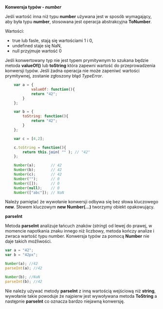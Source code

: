 **Konwersja typów - *number***

Jeśli wartość inna niż typu **number** używana jest w sposób wymagający, aby była typu **number**,
stosowana jest operacja abstrakcyjna **ToNumber**.

Wartości:
* true lub fasle, stają się wartościami 1 i 0,
* undefined staje się NaN,
* null przyjmuje wartość 0

Jeśli konwertowany typ nie jest typem prymitywnym to szukana będzie metoda **valueOf()** lub **toString**
która zapewni wartość do przeprowadzenia konwersji typów.
Jeśli żadna operacja nie może zapeniwć wartości prymitywnej, zostanie zgłoszony błąd *TypeError*.

```javascript
    var a = {
            valueOf: function(){
            return "42";
        }
    };

    var b = {
        toString: function(){
            return "42";
        }
    };

    var c = [4,2];

    c.toString = function(){
        return this.join( "" ); // "42"
    };

    Number(a);       // 42
    Number(b);       // 42
    Number(c);       // 42
    Number("");      // 0
    Number([]);      // 0
    Number(null);    // 0
    Number(["abc"]); // NaN

```

Należy pamiętać że wywołanie konwersji odbywa się bez słowa kluczowego **new**.
Słowem kluczowym **new Number(...)** tworzymy obiekt opakowujący.

**parseInt**

Metoda **parseInt** analizuje łańcuch znaków (*string*) od lewej do prawej, w momencie napotkania znaku innego niż liczbowy,
metoda kończy analize i zwraca wartość typu number. Konwersja typów za pomocą **Number** nie daje takich możliwości.

```javascript
var a = "42";
var b = "42px";

Number(a); //42
parseInt(a); //42

Number(b); //NaN
parseInt(b); //42
```

Nie należy używać metody **parseInt** z inną wartością wejściową niż **string**, wywołanie takie powoduje
że najpierw jest wywoływana metoda **ToString** a następnie **parseInt** co oznacza bardzo niejawną konwersję.
